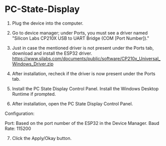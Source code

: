 # PC-State-Display

1. Plug the device into the computer.

2. Go to device manager; under Ports, you must see a driver named "Silicon Labs CP210X USB to UART Bridge (COM [Port Number])."

3. Just in case the mentioned driver is not present under the Ports tab, download and install the ESP32 driver. https://www.silabs.com/documents/public/software/CP210x_Universal_Windows_Driver.zip

4. After installation, recheck if the driver is now present under the Ports tab.

5. Install the PC State Display Control Panel. Install the Windows Desktop Runtime if prompted.

6. After installation, open the PC State Display Control Panel.

Configuration:

Port: Based on the port number of the ESP32 in the Device Manager.
Baud Rate: 115200


7. Click the Apply/Okay button.
